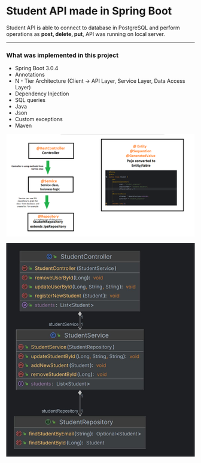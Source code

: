 # Student API made in Spring Boot
Student API is able to connect to database in PostgreSQL and perform operations as **post, delete, put**, 
API was running on local server. 



---

### What was implemented in this project

- Spring Boot 3.0.4
- Annotations
- N - Tier Architecture (Client -> API Layer, Service Layer, Data Access Layer)
- Dependency Injection
- SQL queries
- Java
- Json
- Custom exceptions
- Maven 

![img.png](img.png)


![SpringBootGetStarted.jpg](SpringBootGetStarted.jpg)